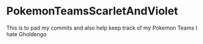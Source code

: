 # PokemonTeamsScarletAndViolet
This is to pad my commits and also help keep track of my Pokemon Teams
I hate Gholdengo
